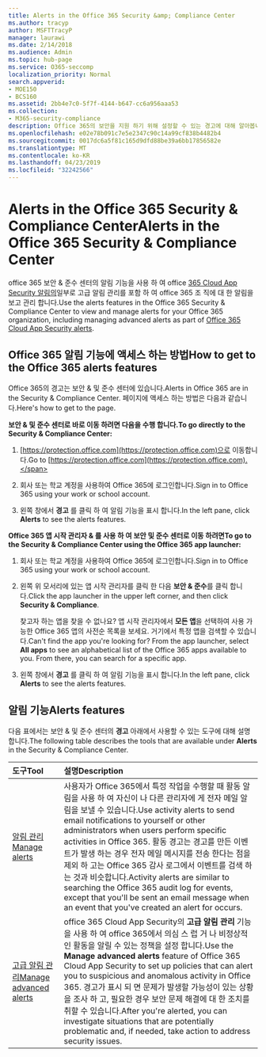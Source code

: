```yaml
---
title: Alerts in the Office 365 Security &amp; Compliance Center
ms.author: tracyp
author: MSFTTracyP
manager: laurawi
ms.date: 2/14/2018
ms.audience: Admin
ms.topic: hub-page
ms.service: O365-seccomp
localization_priority: Normal
search.appverid:
- MOE150
- BCS160
ms.assetid: 2bb4e7c0-5f7f-4144-b647-cc6a956aaa53
ms.collection:
- M365-security-compliance
description: Office 365의 보안을 지원 하기 위해 설정할 수 있는 경고에 대해 알아봅니다.
ms.openlocfilehash: e02e78b091c7e5e2347c90c14a99cf838b4482b4
ms.sourcegitcommit: 0017dc6a5f81c165d9dfd88be39a6bb17856582e
ms.translationtype: MT
ms.contentlocale: ko-KR
ms.lasthandoff: 04/23/2019
ms.locfileid: "32242566"
---
```

# <a name="alerts-in-the-office-365-security-amp-compliance-center"></a><span data-ttu-id="148a3-103">Alerts in the Office 365 Security &amp; Compliance Center</span><span class="sxs-lookup"><span data-stu-id="148a3-103">Alerts in the Office 365 Security &amp; Compliance Center</span></span>

<span data-ttu-id="148a3-104">office 365 보안 &amp; 준수 센터의 알림 기능을 사용 하 여 office [365 Cloud App Security 알림의](office-365-cas-overview.md)일부로 고급 알림 관리를 포함 하 여 office 365 조 직에 대 한 알림을 보고 관리 합니다.</span><span class="sxs-lookup"><span data-stu-id="148a3-104">Use the alerts features in the Office 365 Security &amp; Compliance Center to view and manage alerts for your Office 365 organization, including managing advanced alerts as part of [Office 365 Cloud App Security alerts](office-365-cas-overview.md).</span></span>
  
## <a name="how-to-get-to-the-office-365-alerts-features"></a><span data-ttu-id="148a3-105">Office 365 알림 기능에 액세스 하는 방법</span><span class="sxs-lookup"><span data-stu-id="148a3-105">How to get to the Office 365 alerts features</span></span>

<span data-ttu-id="148a3-106">Office 365의 경고는 보안 &amp; 및 준수 센터에 있습니다.</span><span class="sxs-lookup"><span data-stu-id="148a3-106">Alerts in Office 365 are in the Security &amp; Compliance Center.</span></span> <span data-ttu-id="148a3-107">페이지에 액세스 하는 방법은 다음과 같습니다.</span><span class="sxs-lookup"><span data-stu-id="148a3-107">Here's how to get to the page.</span></span>
  
 <span data-ttu-id="148a3-108">**보안 &amp; 및 준수 센터로 바로 이동 하려면 다음을 수행 합니다.**</span><span class="sxs-lookup"><span data-stu-id="148a3-108">**To go directly to the Security &amp; Compliance Center:**</span></span>
  
1. <span data-ttu-id="148a3-109">[https://protection.office.com](https://protection.office.com)으로 이동합니다.</span><span class="sxs-lookup"><span data-stu-id="148a3-109">Go to [https://protection.office.com](https://protection.office.com).</span></span>
    
2. <span data-ttu-id="148a3-110">회사 또는 학교 계정을 사용하여 Office 365에 로그인합니다.</span><span class="sxs-lookup"><span data-stu-id="148a3-110">Sign in to Office 365 using your work or school account.</span></span> 
    
3. <span data-ttu-id="148a3-111">왼쪽 창에서 **경고** 를 클릭 하 여 알림 기능을 표시 합니다.</span><span class="sxs-lookup"><span data-stu-id="148a3-111">In the left pane, click **Alerts** to see the alerts features.</span></span> 
    
 <span data-ttu-id="148a3-112">**Office 365 앱 시작 관리자 &amp; 를 사용 하 여 보안 및 준수 센터로 이동 하려면**</span><span class="sxs-lookup"><span data-stu-id="148a3-112">**To go to the Security &amp; Compliance Center using the Office 365 app launcher:**</span></span>
  
1. <span data-ttu-id="148a3-113">회사 또는 학교 계정을 사용하여 Office 365에 로그인합니다.</span><span class="sxs-lookup"><span data-stu-id="148a3-113">Sign in to Office 365 using your work or school account.</span></span> 
    
2. <span data-ttu-id="148a3-114">왼쪽 위 모서리에 있는 앱 시작 관리자를 클릭 한 다음 **보안 &amp; 준수**를 클릭 합니다.</span><span class="sxs-lookup"><span data-stu-id="148a3-114">Click the app launcher  in the upper left corner, and then click **Security &amp; Compliance**.</span></span>
    
    <span data-ttu-id="148a3-p102">찾고자 하는 앱을 찾을 수 없나요? 앱 시작 관리자에서 **모든 앱**을 선택하여 사용 가능한 Office 365 앱의 사전순 목록을 보세요. 거기에서 특정 앱을 검색할 수 있습니다.</span><span class="sxs-lookup"><span data-stu-id="148a3-p102">Can't find the app you're looking for? From the app launcher, select **All apps** to see an alphabetical list of the Office 365 apps available to you. From there, you can search for a specific app.</span></span> 
    
3. <span data-ttu-id="148a3-118">왼쪽 창에서 **경고** 를 클릭 하 여 알림 기능을 표시 합니다.</span><span class="sxs-lookup"><span data-stu-id="148a3-118">In the left pane, click **Alerts** to see the alerts features.</span></span> 
    
## <a name="alerts-features"></a><span data-ttu-id="148a3-119">알림 기능</span><span class="sxs-lookup"><span data-stu-id="148a3-119">Alerts features</span></span>

<span data-ttu-id="148a3-120">다음 표에서는 보안 &amp; 및 준수 센터의 **경고** 아래에서 사용할 수 있는 도구에 대해 설명 합니다.</span><span class="sxs-lookup"><span data-stu-id="148a3-120">The following table describes the tools that are available under **Alerts** in the Security &amp; Compliance Center.</span></span> 
  
|<span data-ttu-id="148a3-121">**도구**</span><span class="sxs-lookup"><span data-stu-id="148a3-121">**Tool**</span></span>|<span data-ttu-id="148a3-122">**설명**</span><span class="sxs-lookup"><span data-stu-id="148a3-122">**Description**</span></span>|
|:-----|:-----|
|[<span data-ttu-id="148a3-123">알림 관리</span><span class="sxs-lookup"><span data-stu-id="148a3-123">Manage alerts</span></span>](create-activity-alerts.md) <br/> |<span data-ttu-id="148a3-124">사용자가 Office 365에서 특정 작업을 수행할 때 활동 알림을 사용 하 여 자신이 나 다른 관리자에 게 전자 메일 알림을 보낼 수 있습니다.</span><span class="sxs-lookup"><span data-stu-id="148a3-124">Use activity alerts to send email notifications to yourself or other administrators when users perform specific activities in Office 365.</span></span> <span data-ttu-id="148a3-125">활동 경고는 경고를 만든 이벤트가 발생 하는 경우 전자 메일 메시지를 전송 한다는 점을 제외 하 고는 Office 365 감사 로그에서 이벤트를 검색 하는 것과 비슷합니다.</span><span class="sxs-lookup"><span data-stu-id="148a3-125">Activity alerts are similar to searching the Office 365 audit log for events, except that you'll be sent an email message when an event that you've created an alert for occurs.</span></span>  <br/> |
|[<span data-ttu-id="148a3-126">고급 알림 관리</span><span class="sxs-lookup"><span data-stu-id="148a3-126">Manage advanced alerts </span></span>](office-365-cas-overview.md) <br/> |<span data-ttu-id="148a3-127">office 365 Cloud App Security의 **고급 알림 관리** 기능을 사용 하 여 office 365에서 의심 스 럽 거 나 비정상적인 활동을 알릴 수 있는 정책을 설정 합니다.</span><span class="sxs-lookup"><span data-stu-id="148a3-127">Use the **Manage advanced alerts** feature of Office 365 Cloud App Security to set up policies that can alert you to suspicious and anomalous activity in Office 365.</span></span> <span data-ttu-id="148a3-128">경고가 표시 되 면 문제가 발생할 가능성이 있는 상황을 조사 하 고, 필요한 경우 보안 문제 해결에 대 한 조치를 취할 수 있습니다.</span><span class="sxs-lookup"><span data-stu-id="148a3-128">After you're alerted, you can investigate situations that are potentially problematic and, if needed, take action to address security issues.</span></span>  <br/> |
   

